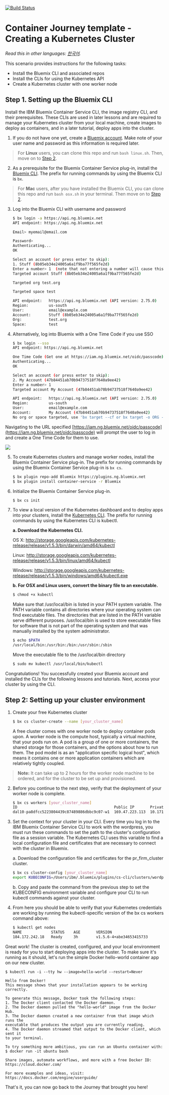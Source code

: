 [![Build Status](https://travis-ci.org/IBM/container-journey-template.svg?branch=master)](https://travis-ci.org/IBM/container-journey-template)

# Container Journey template - Creating a Kubernetes Cluster

*Read this in other languages: [한국어](README-ko.md).*

This scenario provides instructions for the following tasks:
- Install the Bluemix CLI and associated repos
- Install the CLIs for using the Kubernetes API
- Create a Kubernetes cluster with one worker node


## Step 1. Setting up the Bluemix CLI

Install the IBM Bluemix Container Service CLI, the image registry CLI, and their prerequisites. These CLIs are used in later lessons and are required to manage your Kubernetes cluster from your local machine, create images to deploy as containers, and in a later tutorial, deploy apps into the cluster.


1. If you do not have one yet, create a [Bluemix account](https://console.ng.bluemix.net/registration/). Make note of your user name and password as this information is required later.

> For **Linux** users, you can clone this repo and run `bash linux.sh`. Then, move on to [Step 2](#step-2-setting-up-your-cluster-environment).

2. As a prerequisite for the Bluemix Container Service plug-in, install the [Bluemix CLI](http://clis.ng.bluemix.net/ui/home.html). The prefix for running commands by using the Bluemix CLI is `bx`.

> For **Mac** users, after you have installed the Bluemix CLI, you can clone this repo and run `bash osx.sh` in your terminal. Then move on to [Step 2](#step-2-setting-up-your-cluster-environment).


3. Log into the Bluemix CLI with username and password
    ```bash
    $ bx login -a https://api.ng.bluemix.net
    API endpoint: https://api.ng.bluemix.net

    Email> myemail@email.com

    Password>
    Authenticating...
    OK

    Select an account (or press enter to skip):
    1. Stuff (8b05eb34e24005a6a1f9ba77f565fe2d)
    Enter a number> 1  (note that not entering a number will cause this to fail)
    Targeted account Stuff (8b05eb34e24005a6a1f9ba77f565fe2d)

    Targeted org test.org

    Targeted space test

    API endpoint:   https://api.ng.bluemix.net (API version: 2.75.0)
    Region:         us-south
    User:           email@example.com
    Account:        Stuff (8b05eb34e24005a6a1f9ba77f565fe2d)
    Org:            test.org
    Space:          test
    ```

4. Alternatively, log into Bluemix with a One Time Code if you use SSO

    ```bash
    $ bx login --sso
    API endpoint: https://api.ng.bluemix.net

    One Time Code (Get one at https://iam.ng.bluemix.net/oidc/passcode)>
    Authenticating...
    OK

    Select an account (or press enter to skip):
    2. My Account (47b84451ab70b94737518f7640a9ee42)
    Enter a number> 1
    Targeted account My Account (47b84451ab70b94737518f7640a9ee42)

    API endpoint:   https://api.ng.bluemix.net (API version: 2.75.0)   
    Region:         us-south   
    User:           email@example.com   
    Account:        My Account (47b84451ab70b94737518f7640a9ee42)   
    No org or space targeted, use 'bx target --cf or bx target -o ORG -s SPACE'
    ```

Navigating to the URL specified [https://iam.ng.bluemix.net/oidc/passcode](https://iam.ng.bluemix.net/oidc/passcode) will prompt the user to log in and create a One Time Code for them to use.

![](images/sso.png)

5. To create Kubernetes clusters and manage worker nodes, install the Bluemix Container Service plug-in. The prefix for running commands by using the Bluemix Container Service plug-in is `bx cs`.
    ```bash
    $ bx plugin repo-add Bluemix https://plugins.ng.bluemix.net
    $ bx plugin install container-service -r Bluemix
    ```

6. Initialize the Bluemix Container Service plug-in.
    ```bash
    $ bx cs init
    ```

7. To view a local version of the Kubernetes dashboard and to deploy apps into your clusters, install the [Kubernetes CLI](https://kubernetes.io/docs/user-guide/prereqs/). The prefix for running commands by using the Kubernetes CLI is kubectl.

    **a. Download the Kubernetes CLI.**

    OS X: http://storage.googleapis.com/kubernetes-release/release/v1.5.3/bin/darwin/amd64/kubectl

    Linux: http://storage.googleapis.com/kubernetes-release/release/v1.5.3/bin/linux/amd64/kubectl

    Windows: http://storage.googleapis.com/kubernetes-release/release/v1.5.3/bin/windows/amd64/kubectl.exe

    **b. For OSX and Linux users, convert the binary file to an executable.**

    ```bash
    $ chmod +x kubectl
    ```
    Make sure that /usr/local/bin is listed in your PATH system variable. The PATH variable contains all directories where your operating system can find executable files. The directories that are listed in the PATH variable serve different purposes. /usr/local/bin is used to store executable files for software that is not part of the operating system and that was manually installed by the system administrator.

    ```bash
    $ echo $PATH
    /usr/local/bin:/usr/bin:/bin:/usr/sbin:/sbin
    ```
    Move the executable file to the /usr/local/bin directory
    ```bash
    $ sudo mv kubectl /usr/local/bin/kubectl
    ```

Congratulations! You successfully created your Bluemix account and installed the CLIs for the following lessons and tutorials. Next, access your cluster by using the CLI.

## Step 2: Setting up your cluster environment

1. Create your free Kubernetes cluster
    ```bash
    $ bx cs cluster-create --name [your_cluster_name]
    ```
    A free cluster comes with one worker node to deploy container pods upon. A worker node is the compute host, typically a virtual machine, that your pods run on. A pod is a group of one or more containers, the shared storage for those containers, and the options about how to run them. The pod model is as an "application specific logical host", which means it contains one or more application containers which are relatively tightly coupled.

> **Note:** It can take up to 2 hours for the worker node machine to be ordered, and for the cluster to be set up and provisioned.

2. Before you continue to the next step, verify that the deployment of your worker node is complete.
    ```bash
    $ bx cs workers [your_cluster_name]
    ID                                           Public IP       Private IP    Machine Type  State     Status   
    dal10-pa8dfcc5223804439c87489886dbbc9c07-w1  169.47.223.113  10.171.42.93  free         deployed  Deploy Automation                                          Successful   
    ```

3. Set the context for your cluster in your CLI. Every time you log in to the IBM Bluemix Container Service CLI to work with the wordpress, you must run these commands to set the path to the cluster's configuration file as a session variable. The Kubernetes CLI uses this variable to find a local configuration file and certificates that are necessary to connect with the cluster in Bluemix.

    a. Download the configuration file and certificates for the pr_firm_cluster cluster.
    ```bash
    $ bx cs cluster-config [your_cluster_name]
    export KUBECONFIG=/Users/ibm/.bluemix/plugins/cs-cli/clusters/wordpress/kube-config-dal10-wordpress.yml
    ```

    b. Copy and paste the command from the previous step to set the KUBECONFIG environment variable and configure your CLI to run kubectl commands against your cluster.

4. From here you should be able to verify that your Kubernetes credentials are working by running the kubectl-specific version of the bx cs workers command above:
    ```bash
    $ kubectl get nodes
    NAME             STATUS    AGE       VERSION
    184.172.242.18   Ready     3h        v1.5.6-4+abe34653415733
    ```

Great work! The cluster is created, configured, and your local environment is ready for you to start deploying apps into the cluster. To make sure it's running as it should, let's run the simple Docker hello-world container app on our new cluster.

    $ kubectl run -i --tty hw --image=hello-world --restart=Never

    Hello from Docker!
    This message shows that your installation appears to be working correctly.

    To generate this message, Docker took the following steps:
    1. The Docker client contacted the Docker daemon.
    2. The Docker daemon pulled the "hello-world" image from the Docker Hub.
    3. The Docker daemon created a new container from that image which runs the
    executable that produces the output you are currently reading.
    4. The Docker daemon streamed that output to the Docker client, which sent it
    to your terminal.

    To try something more ambitious, you can run an Ubuntu container with:
    $ docker run -it ubuntu bash

    Share images, automate workflows, and more with a free Docker ID:
    https://cloud.docker.com/

    For more examples and ideas, visit:
    https://docs.docker.com/engine/userguide/

That's it, you can now go back to the Journey that brought you here!
